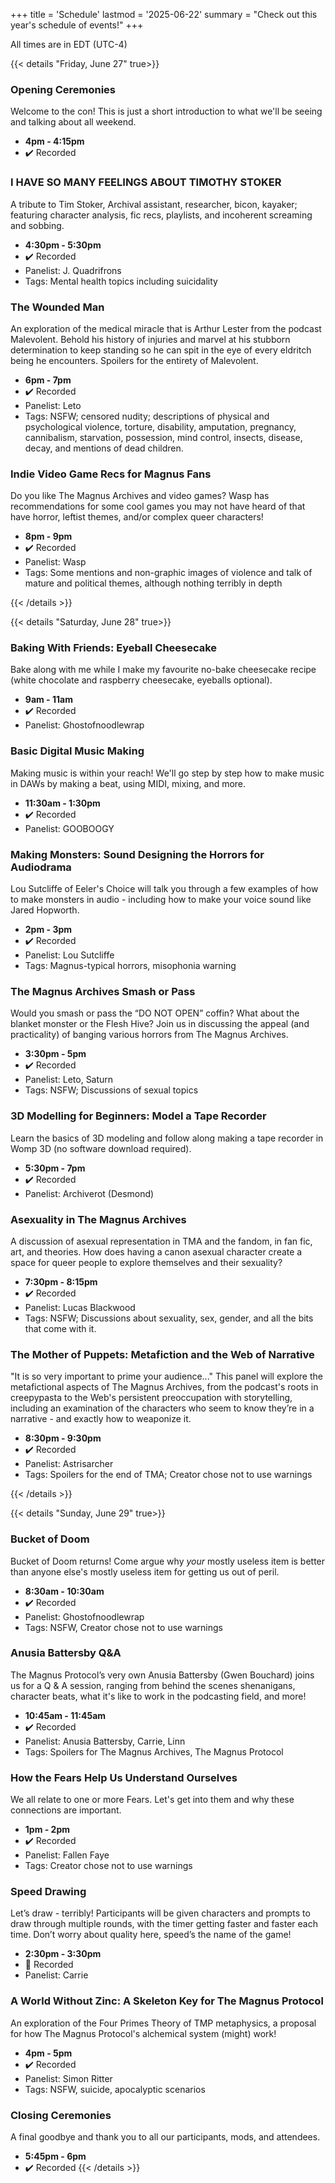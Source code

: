 +++
title = 'Schedule'
lastmod = '2025-06-22'
summary = "Check out this year's schedule of events!"
+++

All times are in EDT (UTC-4)

{{< details "Friday, June 27" true>}}

### Opening Ceremonies
Welcome to the con! This is just a short introduction to what we'll be seeing and talking about all weekend.
* **4pm - 4:15pm**
* ✔️ Recorded

### I HAVE SO MANY FEELINGS ABOUT TIMOTHY STOKER
A tribute to Tim Stoker, Archival assistant, researcher, bicon, kayaker; featuring character analysis, fic recs, playlists, and incoherent screaming and sobbing.
* **4:30pm - 5:30pm**
* ✔️ Recorded
* Panelist: J. Quadrifrons
* Tags: Mental health topics including suicidality

### The Wounded Man
An exploration of the medical miracle that is Arthur Lester from the podcast Malevolent. Behold his history of injuries and marvel at his stubborn determination to keep standing so he can spit in the eye of every eldritch being he encounters. Spoilers for the entirety of Malevolent.
* **6pm - 7pm**
* ✔️ Recorded
* Panelist: Leto
* Tags: NSFW; censored nudity; descriptions of physical and psychological violence, torture, disability, amputation, pregnancy, cannibalism, starvation, possession, mind control, insects, disease, decay, and mentions of dead children.

### Indie Video Game Recs for Magnus Fans
Do you like The Magnus Archives and video games? Wasp has recommendations for some cool games you may not have heard of that have horror, leftist themes, and/or complex queer characters! 
* **8pm - 9pm**
* ✔️ Recorded
* Panelist: Wasp
* Tags: Some mentions and non-graphic images of violence and talk of mature and political themes, although nothing terribly in depth 

{{< /details >}}

{{< details "Saturday, June 28" true>}}

### Baking With Friends: Eyeball Cheesecake
Bake along with me while I make my favourite no-bake cheesecake recipe (white chocolate and raspberry cheesecake, eyeballs optional).
* **9am - 11am**
* ✔️ Recorded
* Panelist: Ghostofnoodlewrap

### Basic Digital Music Making
Making music is within your reach! We'll go step by step how to make music in DAWs by making a beat, using MIDI, mixing, and more. 
* **11:30am - 1:30pm**
* ✔️ Recorded
* Panelist: GOOBOOGY

### Making Monsters: Sound Designing the Horrors for Audiodrama
Lou Sutcliffe of Eeler's Choice will talk you through a few examples of how to make monsters in audio - including how to make your voice sound like Jared Hopworth.
* **2pm - 3pm**
* ✔️ Recorded
* Panelist: Lou Sutcliffe
* Tags: Magnus-typical horrors, misophonia warning

### The Magnus Archives Smash or Pass
Would you smash or pass the “DO NOT OPEN” coffin? What about the blanket monster or the Flesh Hive? Join us in discussing the appeal (and practicality) of banging various horrors from The Magnus Archives.
* **3:30pm - 5pm**
* ✔️ Recorded
* Panelist: Leto, Saturn
* Tags: NSFW; Discussions of sexual topics

### 3D Modelling for Beginners: Model a Tape Recorder
Learn the basics of 3D modeling and follow along making a tape recorder in Womp 3D (no software download required).
* **5:30pm - 7pm**
* ✔️ Recorded
* Panelist: Archiverot (Desmond)

### Asexuality in The Magnus Archives
A discussion of asexual representation in TMA and the fandom, in fan fic, art, and theories. How does having a canon asexual character create a space for queer people to explore themselves and their sexuality?
* **7:30pm - 8:15pm**
* ✔️ Recorded
* Panelist: Lucas Blackwood
* Tags: NSFW; Discussions about sexuality, sex, gender, and all the bits that come with it.

### The Mother of Puppets: Metafiction and the Web of Narrative
"It is so very important to prime your audience..." This panel will explore the metafictional aspects of The Magnus Archives, from the podcast's roots in creepypasta to the Web's persistent preoccupation with storytelling, including an examination of the characters who seem to know they’re in a narrative - and exactly how to weaponize it. 
* **8:30pm - 9:30pm**
* ✔️ Recorded
* Panelist: Astrisarcher
* Tags: Spoilers for the end of TMA; Creator chose not to use warnings

{{< /details >}}

{{< details "Sunday, June 29" true>}}

### Bucket of Doom
Bucket of Doom returns! Come argue why *your* mostly useless item is better than anyone else's mostly useless item for getting us out of peril.
* **8:30am - 10:30am**
* ✔️ Recorded
* Panelist: Ghostofnoodlewrap
* Tags: NSFW, Creator chose not to use warnings

### Anusia Battersby Q&A
The Magnus Protocol’s very own Anusia Battersby (Gwen Bouchard) joins us for a Q & A session, ranging from behind the scenes shenanigans, character beats, what it's like to work in the podcasting field, and more!
* **10:45am - 11:45am**
* ✔️ Recorded
* Panelist: Anusia Battersby, Carrie, Linn
* Tags: Spoilers for The Magnus Archives, The Magnus Protocol

### How the Fears Help Us Understand Ourselves
We all relate to one or more Fears. Let's get into them and why these connections are important. 
* **1pm - 2pm**
* ✔️ Recorded
* Panelist: Fallen Faye
* Tags: Creator chose not to use warnings

### Speed Drawing
Let’s draw - terribly! Participants will be given characters and prompts to draw through multiple rounds, with the timer getting faster and faster each time. Don’t worry about quality here, speed’s the name of the game!
* **2:30pm - 3:30pm**
* 🚫 Recorded
* Panelist: Carrie

### A World Without Zinc: A Skeleton Key for The Magnus Protocol
An exploration of the Four Primes Theory of TMP metaphysics, a proposal for how The Magnus Protocol's alchemical system (might) work!
* **4pm - 5pm**
* ✔️ Recorded
* Panelist: Simon Ritter
* Tags: NSFW, suicide, apocalyptic scenarios

### Closing Ceremonies
A final goodbye and thank you to all our participants, mods, and attendees.
* **5:45pm - 6pm**
* ✔️ Recorded
{{< /details >}}

